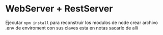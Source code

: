 # WebServer + RestServer

Ejecutar ```npm install``` para reconstruir los modulos de node
crear archivo .env de enviroment con sus claves esta en notas sacarlo de alli
